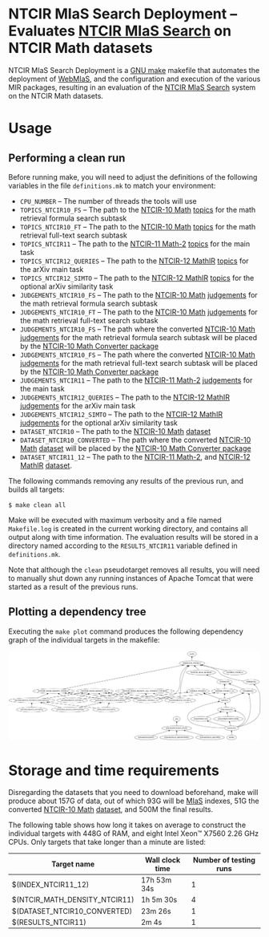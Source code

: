 NTCIR MIaS Search Deployment – Evaluates [NTCIR MIaS Search][ntcir-mias-search] on NTCIR Math datasets
======================================================================================================

NTCIR MIaS Search Deployment is a [GNU make][make] makefile that automates the
deployment of [WebMIaS][], and the configuration and execution of the various
MIR packages, resulting in an evaluation of the [NTCIR MIaS
Search][ntcir-mias-search] system on the NTCIR Math datasets.

 [make]: https://www.gnu.org/software/make/manual/make.html
 [ntcir-mias-search]: https://github.com/MIR-MU/ntcir-mias-search
 [WebMIaS]: https://github.com/MIR-MU/WebMIaS

Usage
=====
Performing a clean run
----------------------
Before running make, you will need to adjust the definitions of the following
variables in the file `definitions.mk` to match your environment:

- `CPU_NUMBER` – The number of threads the tools will use
- `TOPICS_NTCIR10_FS` – The path to the [NTCIR-10 Math][aizawaetal13-ntcir10]
  [topics][ntcir-task-data] for the math retrieval formula search subtask
- `TOPICS_NTCIR10_FT` – The path to the [NTCIR-10 Math][aizawaetal13-ntcir10]
  [topics][ntcir-task-data] for the math retrieval full-text search subtask
- `TOPICS_NTCIR11` – The path to the [NTCIR-11 Math-2][aizawaetal14-ntcir11]
  [topics][ntcir-task-data] for the main task
- `TOPICS_NTCIR12_QUERIES` – The path to the [NTCIR-12
  MathIR][zanibbi16-ntcir12] [topics][ntcir-task-data] for the arXiv main
  task
- `TOPICS_NTCIR12_SIMTO` – The path to the [NTCIR-12 MathIR][zanibbi16-ntcir12]
  [topics][ntcir-task-data] for the optional arXiv similarity task
- `JUDGEMENTS_NTCIR10_FS` – The path to the [NTCIR-10 Math][aizawaetal13-ntcir10]
  [judgements][ntcir-task-data] for the math retrieval formula search subtask
- `JUDGEMENTS_NTCIR10_FT` – The path to the [NTCIR-10 Math][aizawaetal13-ntcir10]
  [judgements][ntcir-task-data] for the math retrieval full-text search
  subtask
- `JUDGEMENTS_NTCIR10_FS` – The path where the converted [NTCIR-10
  Math][aizawaetal13-ntcir10] [judgements][ntcir-task-data] for the math
  retrieval formula search subtask will be placed by the [NTCIR-10 Math
  Converter package][ntcir10-math-converter]
- `JUDGEMENTS_NTCIR10_FS` – The path where the converted [NTCIR-10
  Math][aizawaetal13-ntcir10] [judgements][ntcir-task-data] for the math
  retrieval full-text search subtask will be placed by the [NTCIR-10 Math
  Converter package][ntcir10-math-converter]
- `JUDGEMENTS_NTCIR11` – The path to the [NTCIR-11
  Math-2][aizawaetal14-ntcir11] [judgements][ntcir-task-data] for the main
  task
- `JUDGEMENTS_NTCIR12_QUERIES` – The path to the [NTCIR-12
  MathIR][zanibbi16-ntcir12] [judgements][ntcir-task-data] for the arXiv
  main task
- `JUDGEMENTS_NTCIR12_SIMTO` – The path to the [NTCIR-12
  MathIR][zanibbi16-ntcir12] [judgements][ntcir-task-data] for the optional
  arXiv similarity task
- `DATASET_NTCIR10` – The path to the [NTCIR-10 Math][aizawaetal13-ntcir10]
  [dataset][ntcir-10-math-data]
- `DATASET_NTCIR10_CONVERTED` – The path where the converted [NTCIR-10
  Math][aizawaetal13-ntcir10] [dataset][ntcir-10-math-data] will be placed by
  the [NTCIR-10 Math Converter package][ntcir10-math-converter]
- `DATASET_NTCIR11_12` – The path to the [NTCIR-11
  Math-2][aizawaetal14-ntcir11], and [NTCIR-12 MathIR][zanibbi16-ntcir12]
  [dataset][ntcir-12-mathir-data].

 [aizawaetal13-ntcir10]: https://ntcir-math.nii.ac.jp/wp-content/blogs.dir/23/files/2013/10/01-NTCIR10-OV-MATH-AizawaA.pdf (NTCIR-10 Math Pilot Task Overview)
 [aizawaetal14-ntcir11]: https://citeseerx.ist.psu.edu/viewdoc/download?doi=10.1.1.686.444&rep=rep1&type=pdf (NTCIR-11 Math-2 Task Overview)
 [ntcir-task-data]: https://www.nii.ac.jp/dsc/idr/en/ntcir/ntcir-taskdata.html (Downloading NTCIR Test Collections Task Data)
 [ntcir10-math-converter]: https://github.com/MIR-MU/ntcir10-math-converter
 [ntcir-10-math-data]: https://ntcir-math.nii.ac.jp/data/ (NTCIR-12 MathIR » Data » NTCIR-10 Math Pilot Task)
 [ntcir-12-mathir-data]: https://ntcir-math.nii.ac.jp/data/ (NTCIR-12 MathIR » Data » NTCIR-12 MathIR Task)
 [zanibbi16-ntcir12]: https://research.nii.ac.jp/ntcir/workshop/OnlineProceedings12/pdf/ntcir/OVERVIEW/01-NTCIR12-OV-MathIR-ZanibbiR.pdf (NTCIR-12 MathIR Task Overview)

The following commands removing any results of the previous run, and builds all
targets:

```
$ make clean all
```

Make will be executed with maximum verbosity and a file named `Makefile.log` is
created in the current working directory, and contains all output along with
time information. The evaluation results will be stored in a directory named
according to the `RESULTS_NTCIR11` variable defined in `definitions.mk`.

Note that although the `clean` pseudotarget removes all results, you will need
to manually shut down any running instances of Apache Tomcat that were started
as a result of the previous runs.

Plotting a dependency tree
--------------------------
Executing the `make plot` command produces the following dependency graph of
the individual targets in the makefile:

 ![Dependency tree](Makefile.svg)

Storage and time requirements
=============================
Disregarding the datasets that you need to download beforehand, make will
produce about 157G of data, out of which 93G will be [MIaS][] indexes, 51G the
converted [NTCIR-10 Math][aizawaetal13-ntcir10] [dataset][ntcir-10-math-data],
and 500M the final results.

The following table shows how long it takes on average to construct the
individual targets with 448G of RAM, and eight Intel Xeon™ X7560 2.26 GHz
CPUs. Only targets that take longer than a minute are listed:

| Target name  | Wall clock time | Number of testing runs |
| ------------ | --------------- | ---------------------- |
| $(INDEX_NTCIR11_12) | 17h 53m 34s | 1 |
| $(NTCIR_MATH_DENSITY_NTCIR11) | 1h 5m 30s | 4 |
| $(DATASET_NTCIR10_CONVERTED) | 23m 26s | 1 |
| $(RESULTS_NTCIR11) | 2m 4s | 1 |

 [MIaS]: https://github.com/MIR-MU/MIaS
